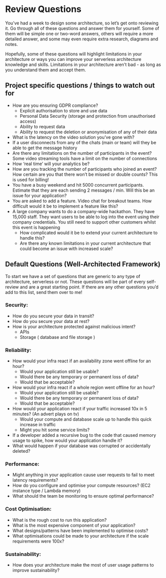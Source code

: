 # **Review Questions**

You’ve had a week to design some architecture, so let’s get onto reviewing it. Go through all of these questions and answer them for yourself. Some of them will be simple one or two-word answers, others will require a more detailed answer, and some may even require extra research, diagrams and notes.

Hopefully, some of these questions will highlight limitations in your architecture or ways you can improve your serverless architecture knowledge and skills. Limitations in your architecture aren’t bad - as long as you understand them and accept them.

## **Project specific questions / things to watch out for**

- How are you ensuring GDPR compliance?
  - Explicit authorisation to store and use data
  - Personal Data Security (storage and protection from unauthorised access)
  - Ability to request data
  - Ability to request the deletion or anonymisation of any of their data
- What is the latency on the video solution you’ve gone with?
- If a user disconnects from any of the chats (main or team) will they be able to get the message history
- Are there any limitations on the number of participants in the event? Some video streaming tools have a limit on the number of connections
- How ‘real time’ will your analytics be?
- How are you tracking the number of participants who joined an event? How certain are you that there won’t be missed or double counts? This is used for billing!
- You have a busy weekend and hit 5000 concurrent participants. Estimate that they are each sending 2 messages / min. Will this be an issue for your application?
- You are asked to add a feature. Video chat for breakout teams. How difficult would it be to implement a feature like this?
- A large company wants to do a company-wide hackathon. They have 15,000 staff. They want users to be able to log into the event using their company credentials. You still need to support other customers whilst this event is happening
  - How complicated would it be to extend your current architecture to handle this?
  - Are there any known limitations in your current architecture that could become an issue with increased scale?

## **Default Questions (Well-Architected Framework)**

To start we have a set of questions that are generic to any type of architecture, serverless or not. These questions will be part of every self-review and are a great starting point. If there are any other questions you’d add to this list, send them over to me!

### **Security:**

- How do you secure your data in transit?
- How do you secure your data at rest?
- How is your architecture protected against malicious intent?
  - APIs
  - Storage ( database and file storage )

### **Reliability:**

- How would your infra react if an availability zone went offline for an hour?
  - Would your application still be usable?
  - Would there be any temporary or permanent loss of data?
  - Would that be acceptable?
- How would your infra react if a whole region went offline for an hour?
  - Would your application still be usable?
  - Would there be any temporary or permanent loss of data?
  - Would that be acceptable?
- How would your application react if your traffic increased 10x in 5 minutes? (An advert plays on tv)
  - Would your compute and database scale up to handle this quick increase in traffic
  - Might you hit some service limits?
- If a developer added a recursive bug to the code that caused memory usage to spike, how would your application handle it?
- What would happen if your database was corrupted or accidentally deleted?

### **Performance:**

- Might anything in your application cause user requests to fail to meet latency requirements?
- How do you configure and optimise your compute resources? (EC2 instance type / Lambda memory)
- What should the team be monitoring to ensure optimal performance?

### **Cost Optimisation:**

- What is the rough cost to run this application?
- What is the most expensive component of your application?
- What designs/patterns have been implemented to optimise costs?
- What optimisations could be made to your architecture if the scale requirements were 100x?

### **Sustainability:**

- How does your architecture make the most of user usage patterns to improve sustainability?
